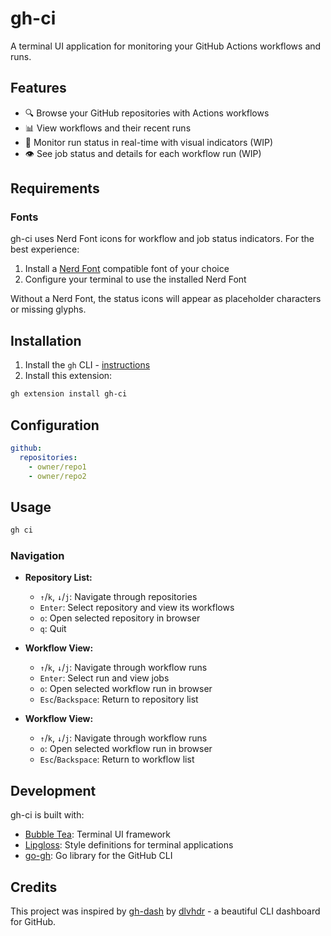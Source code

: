 # gh-ci

A terminal UI application for monitoring your GitHub Actions workflows and runs.

## Features

- 🔍 Browse your GitHub repositories with Actions workflows
- 📊 View workflows and their recent runs
- 🔄 Monitor run status in real-time with visual indicators (WIP)
- 👁️ See job status and details for each workflow run (WIP)

## Requirements

### Fonts
gh-ci uses Nerd Font icons for workflow and job status indicators. For the best experience:

1. Install a [Nerd Font](https://www.nerdfonts.com/font-downloads) compatible font of your choice
2. Configure your terminal to use the installed Nerd Font

Without a Nerd Font, the status icons will appear as placeholder characters or missing glyphs.

## Installation

1. Install the `gh` CLI - [instructions](https://github.com/cli/cli?tab=readme-ov-file#installation)
2. Install this extension:

```bash
gh extension install gh-ci
```

## Configuration


```yaml
github:
  repositories:
    - owner/repo1
    - owner/repo2
```

## Usage

```bash
gh ci
```

### Navigation

- **Repository List:**
  - `↑`/`k`, `↓`/`j`: Navigate through repositories
  - `Enter`: Select repository and view its workflows
  - `o`: Open selected repository in browser
  - `q`: Quit

- **Workflow View:**
  - `↑`/`k`, `↓`/`j`: Navigate through workflow runs
  - `Enter`: Select run and view jobs 
  - `o`: Open selected workflow run in browser
  - `Esc`/`Backspace`: Return to repository list

- **Workflow View:**
  - `↑`/`k`, `↓`/`j`: Navigate through workflow runs
  - `o`: Open selected workflow run in browser
  - `Esc`/`Backspace`: Return to workflow list

## Development

gh-ci is built with:

- [Bubble Tea](https://github.com/charmbracelet/bubbletea): Terminal UI framework
- [Lipgloss](https://github.com/charmbracelet/lipgloss): Style definitions for terminal applications
- [go-gh](https://github.com/cli/go-gh): Go library for the GitHub CLI

## Credits

This project was inspired by [gh-dash](https://github.com/dlvhdr/gh-dash) by [dlvhdr](https://github.com/dlvhdr) - a beautiful CLI dashboard for GitHub.
